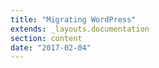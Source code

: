 ```yaml
---
title: "Migrating WordPress"
extends: _layouts.documentation
section: content
date: "2017-02-04"
---
```



